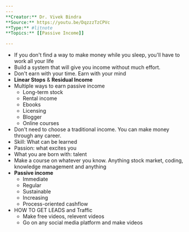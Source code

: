 ```yaml
---
---
**Creator:** Dr. Vivek Bindra
**Source:** https://youtu.be/DqzzzTzCPVc
**Type:** #litnote 
**Topics:** [[Passive Income]] 

---
```

- If you don't find a way to make money while you sleep, you'll have to work all your life
- Build a system that will give you income without much effort.
- Don't earn with your time. Earn with your mind
- **Linear Stops** & **Residual Income**
- Multiple ways to earn passive income
	- Long-term stock
	- Rental income
	- Ebooks
	- Licensing
	- Blogger
	- Online courses
- Don't need to choose a traditional income. You can make money through any career. 
- Skill: What can be learned
- Passion: what excites you
- What you are born with: talent
- Make a course on whatever you know. Anything stock market, coding, knowledge management and anything
- **Passive income**
	- Immediate
	- Regular
	- Sustainable
	- Increasing
	- Process-oriented cashflow
- HOW TO GET LEADS and Traffic
	- Make free videos, relevent videos
	- Go on any social media platform and make videos
